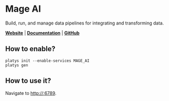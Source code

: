 # Mage AI

Build, run, and manage data pipelines for integrating and transforming data. 

**[Website](https://www.mage.ai/)** | **[Documentation](https://docs.mage.ai/introduction/overview)** | **[GitHub](https://github.com/mage-ai/mage-ai)**

## How to enable?

```
platys init --enable-services MAGE_AI
platys gen
```

## How to use it?

Navigate to <http://:6789>.
